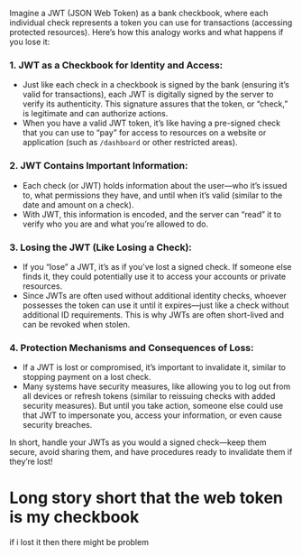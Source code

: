 Imagine a JWT (JSON Web Token) as a bank checkbook, where each individual check represents a token you can use for transactions (accessing protected resources). Here’s how this analogy works and what happens if you lose it:

### 1. **JWT as a Checkbook for Identity and Access:**
   - Just like each check in a checkbook is signed by the bank (ensuring it’s valid for transactions), each JWT is digitally signed by the server to verify its authenticity. This signature assures that the token, or “check,” is legitimate and can authorize actions.
   - When you have a valid JWT token, it’s like having a pre-signed check that you can use to “pay” for access to resources on a website or application (such as `/dashboard` or other restricted areas).

### 2. **JWT Contains Important Information:**
   - Each check (or JWT) holds information about the user—who it’s issued to, what permissions they have, and until when it’s valid (similar to the date and amount on a check).
   - With JWT, this information is encoded, and the server can “read” it to verify who you are and what you’re allowed to do.

### 3. **Losing the JWT (Like Losing a Check):**
   - If you “lose” a JWT, it’s as if you’ve lost a signed check. If someone else finds it, they could potentially use it to access your accounts or private resources.
   - Since JWTs are often used without additional identity checks, whoever possesses the token can use it until it expires—just like a check without additional ID requirements. This is why JWTs are often short-lived and can be revoked when stolen.

### 4. **Protection Mechanisms and Consequences of Loss:**
   - If a JWT is lost or compromised, it’s important to invalidate it, similar to stopping payment on a lost check.
   - Many systems have security measures, like allowing you to log out from all devices or refresh tokens (similar to reissuing checks with added security measures). But until you take action, someone else could use that JWT to impersonate you, access your information, or even cause security breaches.

In short, handle your JWTs as you would a signed check—keep them secure, avoid sharing them, and have procedures ready to invalidate them if they’re lost!


# Long story short that the web token is my checkbook
if i lost it then there might be problem